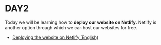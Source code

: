 # DAY2

Today we will be learning how to **deploy our website on Netlify.** Netlify is another option through which we can host our websites for free.

* [Deploying the website on Netlify (English)](https://www.youtube.com/watch?v=bjVUqvcCnxM)
